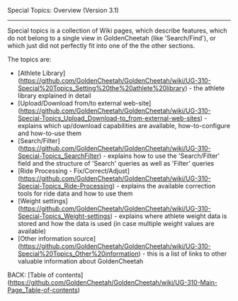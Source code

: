 Special Topics: Overview (Version 3.1)
***

Special topics is a collection of Wiki pages, which describe features, which do not belong to a single view in GoldenCheetah (like 'Search/Find'), or which just did not perfectly fit into one of the the other sections.

The topics are:

* [Athlete Library] (https://github.com/GoldenCheetah/GoldenCheetah/wiki/UG-310-Special%20Topics_Setting%20the%20athlete%20library) - the athlete library explained in detail
* [Upload/Download from/to external web-site] (https://github.com/GoldenCheetah/GoldenCheetah/wiki/UG-310-Special-Topics_Upload_Download-to_from-external-web-sites) - explains which up/download capabilities are available, how-to-configure and how-to-use them
* [Search/Filter] (https://github.com/GoldenCheetah/GoldenCheetah/wiki/UG-310-Special-Topics_SearchFilter) - explains how to use the 'Search/Filter' field and the structure of 'Search' queries as well as 'Filter' queries
* [Ride Processing - Fix/Correct/Adjust] (https://github.com/GoldenCheetah/GoldenCheetah/wiki/UG-310-Special-Topics_Ride-Processing) - explains the available correction tools for ride data and how to use them
* [Weight settings] (https://github.com/GoldenCheetah/GoldenCheetah/wiki/UG-310-Special-Topics_Weight-settings) - explains where athlete weight data is stored and how the data is used (in case multiple weight values are available)
* [Other information source] (https://github.com/GoldenCheetah/GoldenCheetah/wiki/UG-310-Special%20Topics_Other%20information) - this is a list of links to other valuable information about GoldenCheetah

BACK: [Table of contents] (https://github.com/GoldenCheetah/GoldenCheetah/wiki/UG-310-Main-Page_Table-of-contents)



